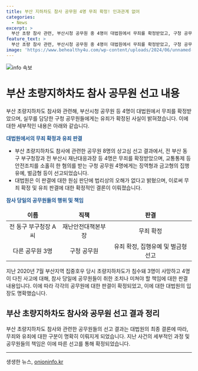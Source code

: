 ```yaml
---
title: 부산 지하차도 참사 공무원 4명 무죄 확정! 인과관계 없어
categories:
  - News
excerpt: >
  부산 초량 참사 관련, 부산시청 공무원 중 4명이 대법원에서 무죄를 확정받았고, 구청 공무원 4명은 유죄 판결을 받았습니다. 전 부구청장 등 4명에게는 무죄 선고되며, 구청 공무원 4명에게는 징역형과 금고형의 집행유예, 벌금형 등이 선고됐습니다. 대법원은 이들의 과실이 참사와 무관하다는 원심 판단을 인정하며, 세부 사안을 정리해보도록 취재 기자에게 안내했습니다.
feature_text: >
  부산 초량 참사 관련, 부산시청 공무원 중 4명이 대법원에서 무죄를 확정받았고, 구청 공무원 4명은 유죄 판결을 받았습니다. 전 부구청장 등 4명에게는 무죄 선고되며, 구청 공무원 4명에게는 징역형과 금고형의 집행유예, 벌금형 등이 선고됐습니다. 대법원은 이들의 과실이 참사와 무관하다는 원심 판단을 인정하며, 세부 사안을 정리해보도록 취재 기자에게 안내했습니다.
image: 'https://www.behealthy4u.com/wp-content/uploads/2024/06/unnamed-file.png'
---
```


<p><img src="https://www.behealthy4u.com/wp-content/uploads/2024/06/unnamed-file.png" alt="info 속보" /></p>

<h1>부산 초량지하차도 참사 공무원 선고 내용</h1>

<p data-ke-size="size16"></p>

<p>부산 초량지하차도 참사와 관련해, 부산시청 공무원 등 4명이 대법원에서 무죄를 확정받았으며, 실무를 담당한 구청 공무원들에게는 유죄가 확정된 사실이 밝혀졌습니다. 이에 대한 세부적인 내용은 아래와 같습니다.</p>

<p data-ke-size="size16"><b><span style="color: #1a5490;">대법원에서의 무죄 확정과 유죄 판결</span></b></p>

<ul>
<li>부산 초량지하차도 참사에 관련한 공무원 8명의 상고심 선고 결과에서, 전 부산 동구 부구청장과 전 부산시 재난대응과장 등 4명은 무죄를 확정받았으며, 교통통제 등 안전조치를 소홀히 한 혐의를 받는 구청 공무원 4명에게는 징역형과 금고형의 집행유예, 벌금형 등이 선고되었습니다.</li>
<li>대법원은 이 판결에 대한 원심 판단에 법리상의 오해가 없다고 밝혔으며, 이로써 무죄 확정 및 유죄 판결에 대한 확정적인 결론이 이뤄졌습니다.</li>
</ul>

<p data-ke-size="size16"><b><span style="color: #1a5490;">참사 당일의 공무원들의 행위 및 책임</span></b></p>

<table>
<thead>
<tr>
<td style="text-align: center; height: 17px;"><b>이름</b></td>
<td style="text-align: center; height: 17px;"><b>직책</b></td>
<td style="text-align: center; height: 17px;"><b>판결</b></td>
</tr>
</thead>
<tbody>
<tr>
<td style="text-align: center; height: 17px;">전 동구 부구청장 A씨</td>
<td style="text-align: center; height: 17px;">재난안전대책본부장</td>
<td style="text-align: center; height: 17px;">무죄 확정</td>
</tr>
<tr>
<td style="text-align: center; height: 17px;">다른 공무원 3명</td>
<td style="text-align: center; height: 17px;">구청 공무원</td>
<td style="text-align: center; height: 17px;">유죄 확정, 집행유예 및 벌금형 선고</td>
</tr>
</tbody>
</table>

<p data-ke-size="size16"></p>

<p>지난 2020년 7월 부산지역 집중호우 당시 초량지하차도가 침수돼 3명이 사망하고 4명이 다친 사고에 대해, 참사 당일에 공무원들이 취한 조치나 미쳐야 할 책임에 대한 판결 내용입니다. 이에 따라 각각의 공무원에 대한 판결이 확정되었고, 이에 대한 대법원의 입장도 명확했습니다.</p>

<h2 data-ke-size="size26">부산 초량지하차도 참사와 공무원 선고 결과 정리</h2>

<p data-ke-size="size16"></p>

<p>부산 초량지하차도 참사와 관련한 공무원들의 선고 결과는 대법원의 최종 결론에 따라, 무죄와 유죄에 대한 구분이 명확히 이뤄지게 되었습니다. 지난 사건의 세부적인 과정 및 공무원들의 책임은 이에 따른 선고를 통해 확정되었습니다. </p>

<hr>

<p data-ke-size="size16"></p>
생생한 뉴스, <a href="https://onioninfo.kr" rel="dofollow">onioninfo.kr</a>


